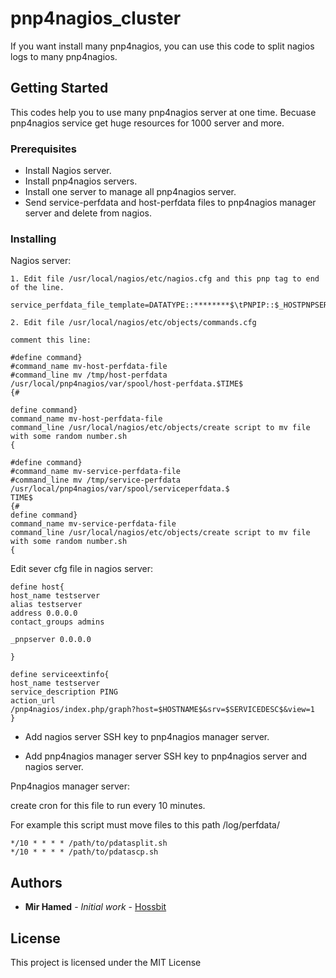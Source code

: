 # pnp4nagios_cluster

If you want install many pnp4nagios, you can use this code to split nagios logs to many pnp4nagios.

## Getting Started

This codes help you to use many pnp4nagios server at one time. Becuase pnp4nagios service get huge resources for 1000 server and more.

### Prerequisites


* Install Nagios server.
* Install pnp4nagios servers.
* Install one server to manage all pnp4nagios server.
* Send service-perfdata and host-perfdata files to pnp4nagios manager server and delete from nagios.

### Installing

Nagios server:

```
1. Edit file /usr/local/nagios/etc/nagios.cfg and this pnp tag to end of the line.

service_perfdata_file_template=DATATYPE::********$\tPNPIP::$_HOSTPNPSERVER$
```
```
2. Edit file /usr/local/nagios/etc/objects/commands.cfg

comment this line:

#define command}
#command_name mv-host-perfdata-file
#command_line mv /tmp/host-perfdata /usr/local/pnp4nagios/var/spool/host-perfdata.$TIME$
{#

define command}
command_name mv-host-perfdata-file
command_line /usr/local/nagios/etc/objects/create script to mv file with some random number.sh
{

#define command}
#command_name mv-service-perfdata-file
#command_line mv /tmp/service-perfdata /usr/local/pnp4nagios/var/spool/serviceperfdata.$
TIME$
{#
define command}
command_name mv-service-perfdata-file
command_line /usr/local/nagios/etc/objects/create script to mv file with some random number.sh
{
```

Edit sever cfg file in nagios server:

```
define host{
host_name testserver
alias testserver
address 0.0.0.0
contact_groups admins

_pnpserver 0.0.0.0

}

define serviceextinfo{
host_name testserver
service_description PING
action_url
/pnp4nagios/index.php/graph?host=$HOSTNAME$&srv=$SERVICEDESC$&view=1
}
```

* Add nagios server SSH key to pnp4nagios manager server.

* Add pnp4nagios manager server SSH key to pnp4nagios server and nagios server.


Pnp4nagios manager server:

create cron for this file to run every 10 minutes.

For example this script must move files to this path /log/perfdata/

```
*/10 * * * * /path/to/pdatasplit.sh
*/10 * * * * /path/to/pdatascp.sh

```

## Authors

* **Mir Hamed** - *Initial work* - [Hossbit](https://github.com/hossbit)

## License

This project is licensed under the MIT License
